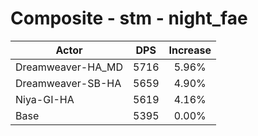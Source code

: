 # Composite - stm - night_fae
| Actor | DPS | Increase |
|---|:---:|:---:|
|Dreamweaver-HA_MD|5716|5.96%|
|Dreamweaver-SB-HA|5659|4.90%|
|Niya-GI-HA|5619|4.16%|
|Base|5395|0.00%|
